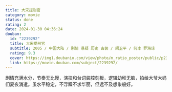 ```yaml
---
title: 大宋提刑官
category: movie
status: done
rating: 2
date: 2024-01-30 04:36:24
douban:
  id: "2239292"
  title: 大宋提刑官
  subtitle: 2005 / 中国大陆 / 剧情 悬疑 历史 古装 / 阚卫平 / 何冰 罗海琼
  rating: 9.3
  cover: https://img1.doubanio.com/view/photo/m_ratio_poster/public/p2397544089.jpg
  link: https://movie.douban.com/subject/2239292/
---
```


剧情充满水分，节奏无比慢，演技和台词装腔刻板，逻辑幼稚无脑，拍给大爷大妈们夏夜消遣。虽水平稳定，不浮躁不求华丽，但远不及想象般好。